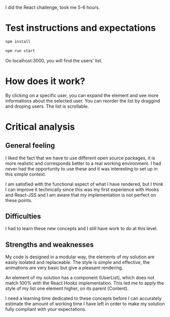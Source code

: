 I did the React challenge, took me 5-6 hours.

# Test instructions and expectations

```sh
npm install

npm run start
```
On localhost:3000, you will find the users' list.

# How does it work?

By clicking on a specific user, you can expand the element and see more informations about the selected user.
You can reorder the list by draggind and droping users.
The list is scrollable.

# Critical analysis
## General feeling

I liked the fact that we have to use different open source packages, it is more realistic and corresponds better to a real working environment.
I had never had the opportunity to use these and it was interesting to set up in this simple context.

I am satisfied with the functional aspect of what I have rendered, but I think I can improve it technically since this was my first experience with Hooks and React-JSS and I am aware that my implementation is not perfect on these points.

## Difficulties

I had to learn these new concepts and I still have work to do at this level.

## Strengths and weaknesses

My code is designed in a modular way, the elements of my solution are easily isolated and replaceable. The style is simple and effective, the animations are very basic but give a pleasant rendering.

An element of my solution has a component (UserList), which does not match 100% with the React Hooks implementation. This led me to apply the style of my list one element higher, on its parent (Content).

I need a learning time dedicated to these concepts before I can accurately estimate the amount of working time I have left in order to make my solution fully compliant with your expectations.